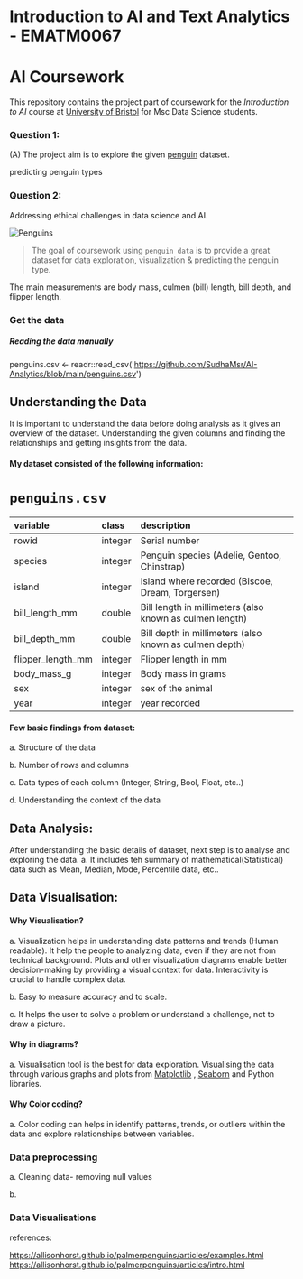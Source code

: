 # Introduction to AI and Text Analytics - EMATM0067
# AI Coursework

This repository contains the project part of coursework for the *Introduction to AI* course at [University of Bristol](https://www.bristol.ac.uk/) for Msc Data Science students. 
### Question 1:
(A) The project aim is to explore the given [penguin](https://github.com/ematm0067/2023_24/tree/main/coursework) dataset.

predicting penguin types

### Question 2:
Addressing ethical challenges in data science and AI.


![Penguins](https://github.com/allisonhorst/palmerpenguins/blob/master/man/figures/lter_penguins.png)




> The goal of coursework using `penguin data` is to provide a great dataset for data exploration, visualization & predicting the penguin type.
>
> 

The main measurements are body mass, culmen (bill) length, bill depth, and flipper length.

### Get the data 


##### Reading the data manually 
penguins.csv <- readr::read_csv('https://github.com/SudhaMsr/AI-Analytics/blob/main/penguins.csv')


## Understanding the Data
It is important to understand the data before doing analysis as it gives an overview of the dataset. Understanding the given columns and finding the relationships and getting insights from the data.

#### My dataset consisted of the following information:

# `penguins.csv`

|variable          |class   |description |
|:-----------------|:-------|:-----------|
|rowid             |integer | Serial number
|species           |integer | Penguin species (Adelie, Gentoo, Chinstrap) |
|island            |integer | Island where recorded (Biscoe, Dream, Torgersen) |
|bill_length_mm    |double  | Bill length in millimeters (also known as culmen length) |
|bill_depth_mm     |double  | Bill depth in millimeters (also known as culmen depth) |
|flipper_length_mm |integer | Flipper length in mm |
|body_mass_g       |integer | Body mass in grams |
|sex               |integer | sex of the animal |
|year              |integer | year recorded |

#### Few basic findings from dataset:
a. Structure of the data

b. Number of rows and columns

c. Data types of each column (Integer, String, Bool, Float, etc..)

d. Understanding the context of the data  

## Data Analysis:
After understanding the basic details of dataset, next step is to analyse and exploring the data.
a. It includes teh summary of mathematical(Statistical) data such as Mean, Median, Mode, Percentile data, etc..

## Data Visualisation:
#### Why Visualisation?
a. Visualization helps in understanding data patterns and trends (Human readable). It help the people to analyzing data, even if they are not from technical background. Plots and other visualization diagrams enable better decision-making by providing a visual context for data. Interactivity is crucial to handle complex data.

b. Easy to measure accuracy and to scale.

c. It helps the user to solve a problem or understand a challenge, not to draw a picture.

#### Why in diagrams?
a. Visualisation tool is the best for data exploration. Visualising the data through various graphs and plots from [Matplotlib](https://matplotlib.org/stable/plot_types/index.html) , [Seaborn](https://seaborn.pydata.org/tutorial/introduction.html) and Python libraries.

#### Why Color coding?
a. Color coding can helps in identify patterns, trends, or outliers within the data and explore relationships between variables.
 

### Data preprocessing
a. Cleaning data- removing null values

b. 
### Data Visualisations





references:

https://allisonhorst.github.io/palmerpenguins/articles/examples.html
https://allisonhorst.github.io/palmerpenguins/articles/intro.html

